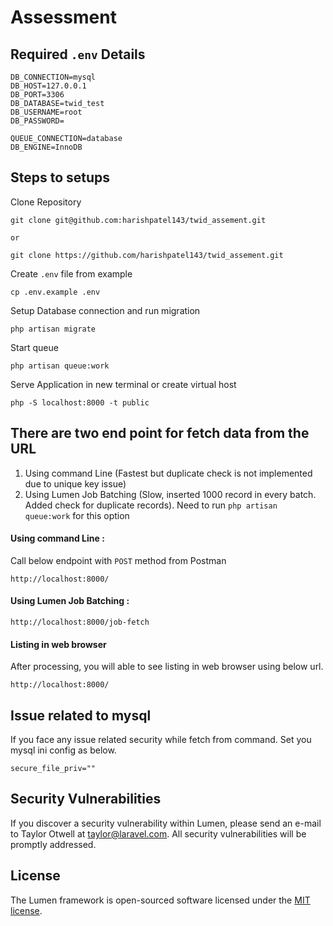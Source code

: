 # Assessment

## Required `.env` Details

    DB_CONNECTION=mysql
    DB_HOST=127.0.0.1
    DB_PORT=3306
    DB_DATABASE=twid_test
    DB_USERNAME=root
    DB_PASSWORD=
    
    QUEUE_CONNECTION=database
    DB_ENGINE=InnoDB
## Steps to setups
    
Clone Repository

    git clone git@github.com:harishpatel143/twid_assement.git
    
    or 
    
    git clone https://github.com/harishpatel143/twid_assement.git
    
Create `.env` file from example
    
    cp .env.example .env

Setup Database connection and run migration
  
    php artisan migrate
    
Start queue
    
    php artisan queue:work
    
Serve Application in new terminal or create virtual host
    
    php -S localhost:8000 -t public


## There are two end point for fetch data from the URL
1. Using command Line (Fastest but duplicate check is not implemented due to unique key issue)
2. Using Lumen Job Batching (Slow, inserted 1000 record in every batch. Added check for duplicate records).
    Need to run `php artisan queue:work` for this option
 
#### Using command Line : 
Call below endpoint with `POST` method from Postman

    http://localhost:8000/
    
#### Using Lumen Job Batching :
    
    http://localhost:8000/job-fetch
    
#### Listing in web browser

After processing, you will able to see listing in web browser using below url.

    http://localhost:8000/

## Issue related to mysql 
If you face any issue related security while fetch from command. Set you mysql ini config as below.

    secure_file_priv=""
    
    
## Security Vulnerabilities

If you discover a security vulnerability within Lumen, please send an e-mail to Taylor Otwell at taylor@laravel.com. All security vulnerabilities will be promptly addressed.

## License

The Lumen framework is open-sourced software licensed under the [MIT license](https://opensource.org/licenses/MIT).
